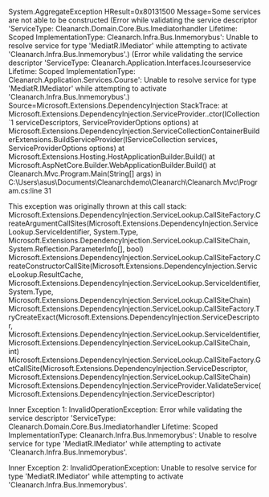 System.AggregateException
  HResult=0x80131500
  Message=Some services are not able to be constructed (Error while validating the service descriptor 'ServiceType: 
  Cleanarch.Domain.Core.Bus.Imediatorhandler 
  Lifetime: Scoped ImplementationType: 
  Cleanarch.Infra.Bus.Inmemorybus': 
  Unable to resolve service for type 'MediatR.IMediator' while attempting to activate 'Cleanarch.Infra.Bus.Inmemorybus'.) 
  (Error while validating the service descriptor 'ServiceType: Cleanarch.Application.Interfaces.Icourseservice
  Lifetime: Scoped ImplementationType: 
  Cleanarch.Application.Services.Course': 
  Unable to resolve service for type 'MediatR.IMediator' while attempting to activate 'Cleanarch.Infra.Bus.Inmemorybus'.)
  Source=Microsoft.Extensions.DependencyInjection
  StackTrace:
   at Microsoft.Extensions.DependencyInjection.ServiceProvider..ctor(ICollection`1 serviceDescriptors, ServiceProviderOptions options)
   at Microsoft.Extensions.DependencyInjection.ServiceCollectionContainerBuilderExtensions.BuildServiceProvider(IServiceCollection services, ServiceProviderOptions options)
   at Microsoft.Extensions.Hosting.HostApplicationBuilder.Build()
   at Microsoft.AspNetCore.Builder.WebApplicationBuilder.Build()
   at Cleanarch.Mvc.Program.Main(String[] args) in C:\Users\asus\Documents\Cleanarchdemo\Cleanarch\Cleanarch.Mvc\Program.cs:line 31

  This exception was originally thrown at this call stack:
    Microsoft.Extensions.DependencyInjection.ServiceLookup.CallSiteFactory.CreateArgumentCallSites(Microsoft.Extensions.DependencyInjection.ServiceLookup.ServiceIdentifier, System.Type, Microsoft.Extensions.DependencyInjection.ServiceLookup.CallSiteChain, System.Reflection.ParameterInfo[], bool)
    Microsoft.Extensions.DependencyInjection.ServiceLookup.CallSiteFactory.CreateConstructorCallSite(Microsoft.Extensions.DependencyInjection.ServiceLookup.ResultCache, Microsoft.Extensions.DependencyInjection.ServiceLookup.ServiceIdentifier, System.Type, Microsoft.Extensions.DependencyInjection.ServiceLookup.CallSiteChain)
    Microsoft.Extensions.DependencyInjection.ServiceLookup.CallSiteFactory.TryCreateExact(Microsoft.Extensions.DependencyInjection.ServiceDescriptor, Microsoft.Extensions.DependencyInjection.ServiceLookup.ServiceIdentifier, Microsoft.Extensions.DependencyInjection.ServiceLookup.CallSiteChain, int)
    Microsoft.Extensions.DependencyInjection.ServiceLookup.CallSiteFactory.GetCallSite(Microsoft.Extensions.DependencyInjection.ServiceDescriptor, Microsoft.Extensions.DependencyInjection.ServiceLookup.CallSiteChain)
    Microsoft.Extensions.DependencyInjection.ServiceProvider.ValidateService(Microsoft.Extensions.DependencyInjection.ServiceDescriptor)

Inner Exception 1:
InvalidOperationException: Error while validating the service descriptor 'ServiceType: Cleanarch.Domain.Core.Bus.Imediatorhandler Lifetime: Scoped ImplementationType: Cleanarch.Infra.Bus.Inmemorybus': Unable to resolve service for type 'MediatR.IMediator' while attempting to activate 'Cleanarch.Infra.Bus.Inmemorybus'.

Inner Exception 2:
InvalidOperationException: Unable to resolve service for type 'MediatR.IMediator' while attempting to activate 'Cleanarch.Infra.Bus.Inmemorybus'.
